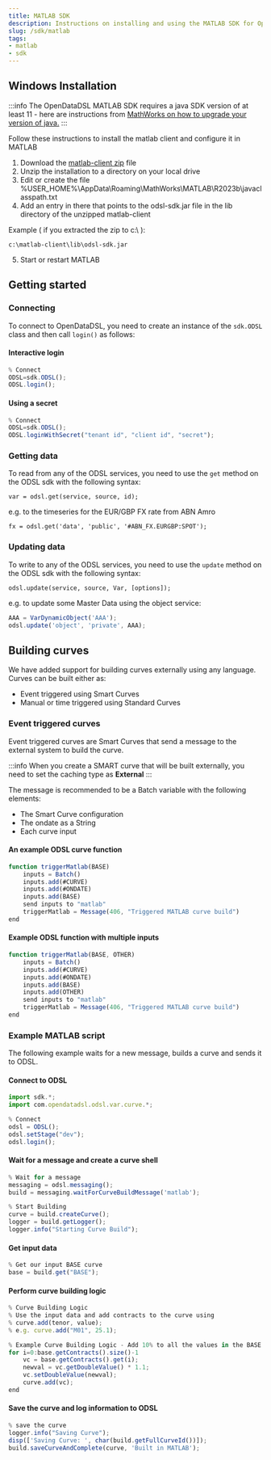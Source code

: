 ```yaml
---
title: MATLAB SDK
description: Instructions on installing and using the MATLAB SDK for OpenDataDSL
slug: /sdk/matlab
tags:
- matlab
- sdk
---
```


## Windows Installation

:::info
The OpenDataDSL MATLAB SDK requires a java SDK version of at least 11 - here are instructions from [MathWorks on how to upgrade your version of java.](https://uk.mathworks.com/matlabcentral/answers/130359-how-do-i-change-the-java-virtual-machine-jvm-that-matlab-is-using-on-windows)
:::

Follow these instructions to install the matlab client and configure it in MATLAB

1. Download the [matlab-client zip](https://odsldownloads.z6.web.core.windows.net/sdk/matlab/matlab-client.zip) file
2. Unzip the installation to a directory on your local drive
3. Edit or create the file %USER_HOME%\AppData\Roaming\MathWorks\MATLAB\R2023b\javaclasspath.txt
4. Add an entry in there that points to the odsl-sdk.jar file in the lib directory of the unzipped matlab-client

Example ( if you extracted the zip to c:\ ):

```c:\matlab-client\lib\odsl-sdk.jar```

5. Start or restart MATLAB

## Getting started

### Connecting
To connect to OpenDataDSL, you need to create an instance of the ```sdk.ODSL``` class and then call ```login()``` as follows:

#### Interactive login
```js
% Connect
ODSL=sdk.ODSL();
ODSL.login();
```

#### Using a secret
```js
% Connect
ODSL=sdk.ODSL();
ODSL.loginWithSecret("tenant id", "client id", "secret");
```


### Getting data
To read from any of the ODSL services, you need to use the ```get``` method on the ODSL sdk with the following syntax:

```var = odsl.get(service, source, id);```

e.g. to the timeseries for the EUR/GBP FX rate from ABN Amro

```fx = odsl.get('data', 'public', '#ABN_FX.EURGBP:SPOT');```

### Updating data
To write to any of the ODSL services, you need to use the ```update``` method on the ODSL sdk with the following syntax:

```odsl.update(service, source, Var, [options]);```

e.g. to update some Master Data using the object service:

```js
AAA = VarDynamicObject('AAA');
odsl.update('object', 'private', AAA);
```


## Building curves
We have added support for building curves externally using any language.
Curves can be built either as:
* Event triggered using Smart Curves
* Manual or time triggered using Standard Curves


### Event triggered curves
Event triggered curves are Smart Curves that send a message to the external system to build the curve.

:::info
When you create a SMART curve that will be built externally, you need to set the caching type as **External**
:::

The message is recommended to be a Batch variable with the following elements:
* The Smart Curve configuration
* The ondate as a String
* Each curve input

#### An example ODSL curve function
```js
function triggerMatlab(BASE)
	inputs = Batch()
	inputs.add(#CURVE)
	inputs.add(#ONDATE)
	inputs.add(BASE)
	send inputs to "matlab"
	triggerMatlab = Message(406, "Triggered MATLAB curve build")	
end
```

#### Example ODSL function with multiple inputs
```js
function triggerMatlab(BASE, OTHER)
	inputs = Batch()
	inputs.add(#CURVE)
	inputs.add(#ONDATE)
	inputs.add(BASE)
	inputs.add(OTHER)
	send inputs to "matlab"
	triggerMatlab = Message(406, "Triggered MATLAB curve build")	
end
```

### Example MATLAB script
The following example waits for a new message, builds a curve and sends it to ODSL.

#### Connect to ODSL
```js
import sdk.*;
import com.opendatadsl.odsl.var.curve.*;

% Connect
odsl = ODSL();
odsl.setStage("dev");
odsl.login();
```

#### Wait for a message and create a curve shell
```js
% Wait for a message
messaging = odsl.messaging();
build = messaging.waitForCurveBuildMessage('matlab');

% Start Building
curve = build.createCurve();
logger = build.getLogger();
logger.info("Starting Curve Build");
```

#### Get input data
```js
% Get our input BASE curve
base = build.get("BASE");
```

#### Perform curve building logic
```js
% Curve Building Logic
% Use the input data and add contracts to the curve using
% curve.add(tenor, value);
% e.g. curve.add("M01", 25.1);

% Example Curve Building Logic - Add 10% to all the values in the BASE curve
for i=0:base.getContracts().size()-1
    vc = base.getContracts().get(i);
    newval = vc.getDoubleValue() * 1.1;
    vc.setDoubleValue(newval);
    curve.add(vc);
end
```

#### Save the curve and log information to ODSL
```js
% save the curve
logger.info("Saving Curve");
disp(['Saving Curve: ', char(build.getFullCurveId())]);
build.saveCurveAndComplete(curve, 'Built in MATLAB');
```